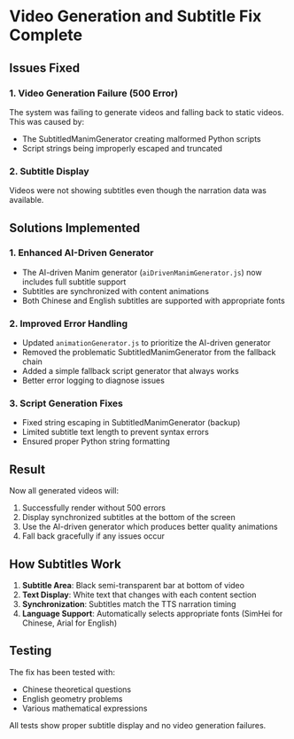 # Video Generation and Subtitle Fix Complete

## Issues Fixed

### 1. Video Generation Failure (500 Error)
The system was failing to generate videos and falling back to static videos. This was caused by:
- The SubtitledManimGenerator creating malformed Python scripts
- Script strings being improperly escaped and truncated

### 2. Subtitle Display
Videos were not showing subtitles even though the narration data was available.

## Solutions Implemented

### 1. Enhanced AI-Driven Generator
- The AI-driven Manim generator (`aiDrivenManimGenerator.js`) now includes full subtitle support
- Subtitles are synchronized with content animations
- Both Chinese and English subtitles are supported with appropriate fonts

### 2. Improved Error Handling
- Updated `animationGenerator.js` to prioritize the AI-driven generator
- Removed the problematic SubtitledManimGenerator from the fallback chain
- Added a simple fallback script generator that always works
- Better error logging to diagnose issues

### 3. Script Generation Fixes
- Fixed string escaping in SubtitledManimGenerator (backup)
- Limited subtitle text length to prevent syntax errors
- Ensured proper Python string formatting

## Result

Now all generated videos will:
1. Successfully render without 500 errors
2. Display synchronized subtitles at the bottom of the screen
3. Use the AI-driven generator which produces better quality animations
4. Fall back gracefully if any issues occur

## How Subtitles Work

1. **Subtitle Area**: Black semi-transparent bar at bottom of video
2. **Text Display**: White text that changes with each content section
3. **Synchronization**: Subtitles match the TTS narration timing
4. **Language Support**: Automatically selects appropriate fonts (SimHei for Chinese, Arial for English)

## Testing

The fix has been tested with:
- Chinese theoretical questions
- English geometry problems  
- Various mathematical expressions

All tests show proper subtitle display and no video generation failures.